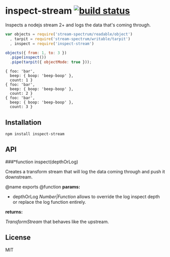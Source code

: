# inspect-stream [![build status](https://secure.travis-ci.org/thlorenz/inspect-stream.png)](http://travis-ci.org/thlorenz/inspect-stream)

Inspects a nodejs stream 2+ and logs the data that's coming through.

```js
var objects = require('stream-spectrum/readable/object') 
  , tarpit = require('stream-spectrum/writable/tarpit')
  , inspect = require('inspect-stream')

objects({ from: 1, to: 3 })
  .pipe(inspect())
  .pipe(tarpit({ objectMode: true }));
```

```
{ foo: 'bar',
  beep: { boop: 'beep-boop' },
  count: 1 }
{ foo: 'bar',
  beep: { boop: 'beep-boop' },
  count: 2 }
{ foo: 'bar',
  beep: { boop: 'beep-boop' },
  count: 3 }
```

## Installation

    npm install inspect-stream

## API

###*function inspect(depthOrLog)

Creates a transform stream that will log the data coming through and push it downstream.

@name exports
@function
**params:**

- depthOrLog *Number|Function* allows to override the log inspect depth or replace the log function entirely.

**returns:**

*TransformStream* that behaves like the upstream.

## License

MIT
